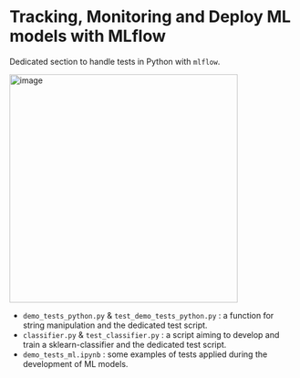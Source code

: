 # Tracking, Monitoring and Deploy ML models with MLflow

Dedicated section to handle tests in Python with `mlflow`.

<img src="https://mlflow.org/docs/latest/_static/MLflow-logo-final-black.png" alt="image" width="400" height="auto">

- `demo_tests_python.py` & `test_demo_tests_python.py` : a function for string manipulation and the dedicated test script.
- `classifier.py` & `test_classifier.py` : a script aiming to develop and train a sklearn-classifier and the dedicated test script.
- `demo_tests_ml.ipynb` : some examples of tests applied during the development of ML models.